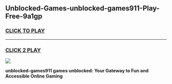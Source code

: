 
## Unblocked-Games-unblocked-games911-Play-Free-9a1gp
<h3>
<a href="https://premium76.site?title=unblocked-games911&ref=23A">CLICK TO PLAY</a></h3>
<hr>

<h3>
<a href="https://premium76.site?title=unblocked-games911&ref=23A">CLICK 2 PLAY</a>
  
</h3>

<a href="https://premium76.site?title=unblocked-games911&ref=23A"><img src="https://clearcache.store/games.png"></a>


**unblocked-games911 games unblocked: Your Gateway to Fun and Accessible Online Gaming**

